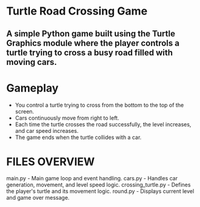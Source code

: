 # Turtle Road Crossing Game 

##  A simple Python game built using the Turtle Graphics module where the player controls a turtle trying to cross a busy road filled with moving cars.

# Gameplay

- You control a turtle trying to cross from the bottom to the top of the screen.
- Cars continuously move from right to left.
- Each time the turtle crosses the road successfully, the level increases, and car speed increases.
- The game ends when the turtle collides with a car.

# FILES OVERVIEW
main.py -  Main game loop and event handling. 
cars.py -  Handles car generation, movement, and level speed logic.
crossing_turtle.py - Defines the player's turtle and its movement logic.
round.py -  Displays current level and game over message. 

